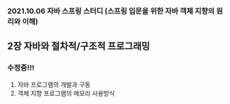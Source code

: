 ### 2021.10.06 자바 스프링 스터디 (스프링 입문을 위한 자바 객체 지향의 원리와 이해)

## 2장 자바와 절차적/구조적 프로그래밍 



### 수정중!!!

1. 자바 프로그램의 개발과 구동
2. 객체 지향 프로그램의 메모리 사용방식

